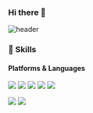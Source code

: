 ### Hi there 👋

<!--
**croissant93/croissant93** is a ✨ _special_ ✨ repository because its `README.md` (this file) appears on your GitHub profile.

Here are some ideas to get you started:

- 🔭 I’m currently working on ...
- 🌱 I’m currently learning ...
- 👯 I’m looking to collaborate on ...
- 🤔 I’m looking for help with ...
- 💬 Ask me about ...
- 📫 How to reach me: ...
- 😄 Pronouns: ...
- ⚡ Fun fact: ...
-->


![header](https://capsule-render.vercel.app/api?type=waving&color=gradient&customColorList=0,2,2,5&height=300&section=header&text=Welcome&desc=Daeung's%20Github&descAlign=63&descAlignY=64&fontSize=90)


### 💪 Skills
#### Platforms & Languages
<p>
  <img src="https://img.shields.io/badge/React-61DAFB?style=flat-square&logo=React&logoColor=black"/>
  <img src="https://img.shields.io/badge/JavaScript-#F7DF1E?style=flat-square&logo=JavaScript&logoColor=black"/>
  <img src="https://img.shields.io/badge/TypeScript-#3178C6?style=flat-square&logo=TypeScript&logoColor=white"/>
  <img src="https://img.shields.io/badge/Redux-#764ABC?style=flat-square&logo=Redux&logoColor=white"/>
  <img src="https://img.shields.io/badge/Redux-Saga-#999999?style=flat-square&logo=Redux-Saga&logoColor=white"/>
</p>
<p>
  <img src="https://img.shields.io/badge/Docker-#2496ED?style=flat-square&logo=Docker&logoColor=white"/> 
  <img src="https://img.shields.io/badge/Git-#F05032?style=flat-square&logo=Git&logoColor=white"/>

</p>
